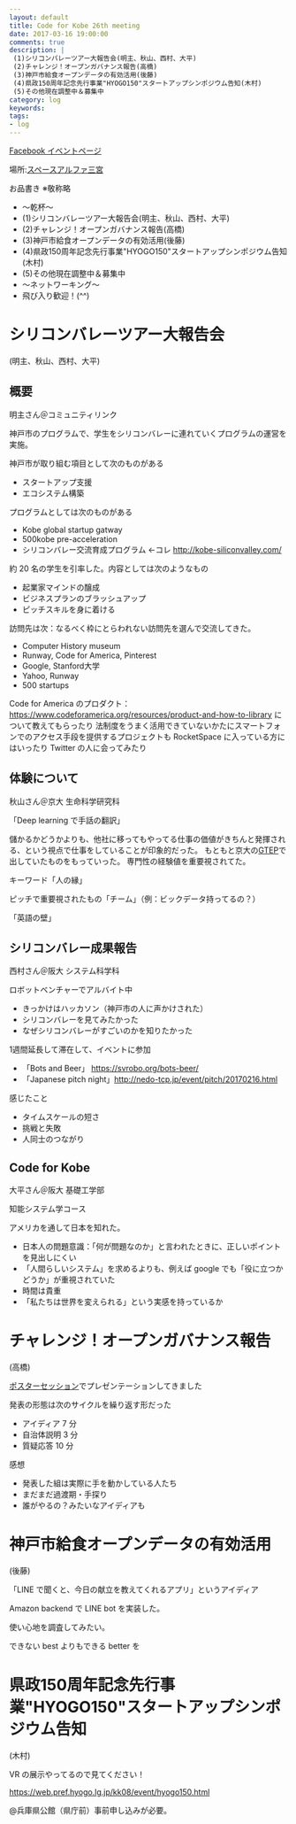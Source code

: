 ```yaml
---
layout: default
title: Code for Kobe 26th meeting
date: 2017-03-16 19:00:00
comments: true
description: |
 (1)シリコンバレーツアー大報告会(明主、秋山、西村、大平)
 (2)チャレンジ！オープンガバナンス報告(高橋)
 (3)神戸市給食オープンデータの有効活用(後藤)
 (4)県政150周年記念先行事業"HYOGO150"スタートアップシンポジウム告知(木村)
 (5)その他現在調整中＆募集中
category: log
keywords: 
tags:
- log
---
```


[Facebook イベントページ](https://www.facebook.com/events/1875944912682771/)

場所:[スペースアルファ三宮](http://www.spacealpha.jp/sannomiya/access.html)

お品書き ※敬称略

+ 〜乾杯〜
+ (1)シリコンバレーツアー大報告会(明主、秋山、西村、大平)
+ (2)チャレンジ！オープンガバナンス報告(高橋)
+ (3)神戸市給食オープンデータの有効活用(後藤)
+ (4)県政150周年記念先行事業"HYOGO150"スタートアップシンポジウム告知(木村)
+ (5)その他現在調整中＆募集中
+ 〜ネットワーキング〜
+ 飛び入り歓迎！(^^)

# シリコンバレーツアー大報告会
(明主、秋山、西村、大平)

## 概要
明主さん＠コミュニティリンク

神戸市のプログラムで、学生をシリコンバレーに連れていくプログラムの運営を実施。

神戸市が取り組む項目として次のものがある

- スタートアップ支援
- エコシステム構築

プログラムとしては次のものがある

- Kobe global startup gatway
- 500kobe pre-acceleration
- シリコンバレー交流育成プログラム ←コレ http://kobe-siliconvalley.com/

約 20 名の学生を引率した。内容としては次のようなもの

- 起業家マインドの醸成
- ビジネスプランのブラッシュアップ
- ピッチスキルを身に着ける

訪問先は次：なるべく枠にとらわれない訪問先を選んで交流してきた。
- Computer History museum
- Runway, Code for America, Pinterest
- Google, Stanford大学
- Yahoo, Runway
- 500 startups

Code for America のプロダクト：https://www.codeforamerica.org/resources/product-and-how-to-library について教えてもらったり
法制度をうまく活用できていないかたにスマートフォンでのアクセス手段を提供するプロジェクトも
RocketSpace に入っている方にはいったり
Twitter の人に会ってみたり

## 体験について

秋山さん＠京大 生命科学研究科

「Deep learning で手話の翻訳」

儲かるかどうかよりも、他社に移ってもやってる仕事の価値がきちんと発揮される、という視点で仕事をしていることが印象的だった。
もともと京大の[GTEP](https://www.gsm.kyoto-u.ac.jp/gtep/)で出していたものをもっていった。
専門性の経験値を重要視されてた。

キーワード「人の縁」

ピッチで重要視されたもの「チーム」（例：ビックデータ持ってるの？）

「英語の壁」

## シリコンバレー成果報告

西村さん＠阪大 システム科学科

ロボットベンチャーでアルバイト中

- きっかけはハッカソン（神戸市の人に声かけされた）
- シリコンバレーを見てみたかった
- なぜシリコンバレーがすごいのかを知りたかった

1週間延長して滞在して、イベントに参加

- 「Bots and Beer」 https://svrobo.org/bots-beer/
- 「Japanese pitch night」http://nedo-tcp.jp/event/pitch/20170216.html

感じたこと

- タイムスケールの短さ
- 挑戦と失敗
- 人同士のつながり

## Code for Kobe 

大平さん＠阪大 基礎工学部

知能システム学コース

アメリカを通して日本を知れた。

- 日本人の問題意識：「何が問題なのか」と言われたときに、正しいポイントを見出しにくい
- 「人間らしいシステム」を求めるよりも、例えば google でも「役に立つかどうか」が重視されていた
- 時間は貴重
- 「私たちは世界を変えられる」という実感を持っているか

# チャレンジ！オープンガバナンス報告
(高橋)

[ポスターセッション](http://park.itc.u-tokyo.ac.jp/padit/cog2016/area/kinki.html#sanda-shi)でプレゼンテーションしてきました


発表の形態は次のサイクルを繰り返す形だった

- アイディア 7 分
- 自治体説明 3 分
- 質疑応答 10 分

感想

- 発表した組は実際に手を動かしている人たち
- まだまだ過渡期・手探り
- 誰がやるの？みたいなアイディアも

# 神戸市給食オープンデータの有効活用

(後藤)

「LINE で聞くと、今日の献立を教えてくれるアプリ」というアイディア

Amazon backend で LINE bot を実装した。

使い心地を調査してみたい。

できない best よりもできる better を

# 県政150周年記念先行事業"HYOGO150"スタートアップシンポジウム告知

(木村)

VR の展示やってるので見てください！

https://web.pref.hyogo.lg.jp/kk08/event/hyogo150.html

@兵庫県公館（県庁前）事前申し込みが必要。

